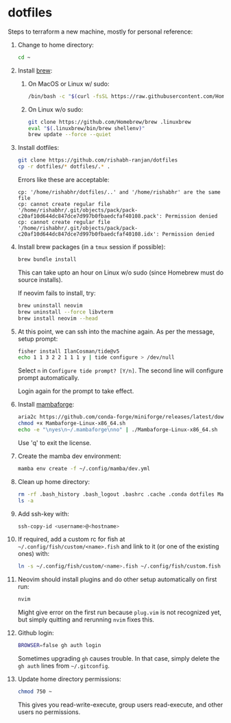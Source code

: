 # dotfiles

Steps to terraform a new machine, mostly for personal reference:

1. Change to home directory:
	```bash
	cd ~
	```

2. Install [brew](https://brew.sh):
	1. On MacOS or Linux w/ sudo:
		```bash
		/bin/bash -c "$(curl -fsSL https://raw.githubusercontent.com/Homebrew/install/HEAD/install.sh)"
		```

	2. On Linux w/o sudo:
		```bash
		git clone https://github.com/Homebrew/brew .linuxbrew
		eval "$(.linuxbrew/bin/brew shellenv)"
		brew update --force --quiet
		```

3.  Install dotfiles:
	```bash
	git clone https://github.com/rishabh-ranjan/dotfiles
	cp -r dotfiles/* dotfiles/.* .
	```

	Errors like these are acceptable:
	```
	cp: '/home/rishabhr/dotfiles/..' and '/home/rishabhr' are the same file
	cp: cannot create regular file '/home/rishabhr/.git/objects/pack/pack-c20af10d644dc847dce7d997b0fbaedcfaf40108.pack': Permission denied
	cp: cannot create regular file '/home/rishabhr/.git/objects/pack/pack-c20af10d644dc847dce7d997b0fbaedcfaf40108.idx': Permission denied
	```

4. Install brew packages (in a `tmux` session if possible):
	```bash
	brew bundle install
	```
	This can take upto an hour on Linux w/o sudo (since Homebrew must do source installs).

	If neovim fails to install, try:
	```bash
	brew uninstall neovim
	brew uninstall --force libvterm
	brew install neovim --head
	```

5. At this point, we can ssh into the machine again. As per the message, setup prompt:
	```bash
	fisher install IlanCosman/tide@v5
	echo 1 1 3 2 2 1 1 1 y | tide configure > /dev/null
	```
	Select `n` in `Configure tide prompt? [Y/n]`. The second line will configure prompt automatically.

	Login again for the prompt to take effect.

6. Install [mambaforge](https://github.com/conda-forge/miniforge#mambaforge):
	```bash
	aria2c https://github.com/conda-forge/miniforge/releases/latest/download/Mambaforge-Linux-x86_64.sh # for linux
	chmod +x Mambaforge-Linux-x86_64.sh
	echo -e "\nyes\n~/.mambaforge\nno" | ./Mambaforge-Linux-x86_64.sh
	```
	Use 'q' to exit the license.

7. Create the mamba dev environment:
	```bash
	mamba env create -f ~/.config/mamba/dev.yml
	```

8. Clean up home directory:
	```bash
	rm -rf .bash_history .bash_logout .bashrc .cache .conda dotfiles Mambaforge-Linux-x86_64.sh
	ls -a
	```

9. Add ssh-key with:
	```bash
	ssh-copy-id <username>@<hostname>
	```

10. If required, add a custom rc for fish at `~/.config/fish/custom/<name>.fish` and link to it (or one of the existing ones) with:
	```bash
	ln -s ~/.config/fish/custom/<name>.fish ~/.config/fish/custom.fish
	```

11. Neovim should install plugins and do other setup automatically on first run:
	```bash
	nvim
	```
	Might give error on the first run because `plug.vim` is not recognized yet, but simply quitting and rerunning `nvim` fixes this.

12. Github login:
	```bash
	BROWSER=false gh auth login
	```
	Sometimes upgrading `gh` causes trouble. In that case, simply delete the `gh auth` lines from `~/.gitconfig`.

13. Update home directory permissions:
	```bash
	chmod 750 ~
 	```
 	This gives you read-write-execute, group users read-execute, and other users no permissions.
